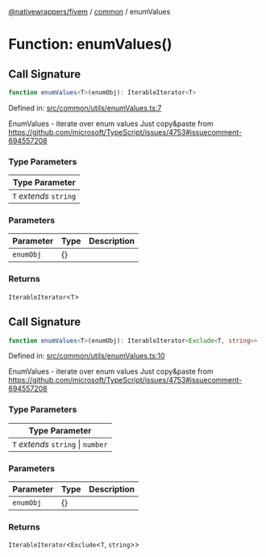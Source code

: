 [@nativewrappers/fivem](../../README.md) / [common](../README.md) / enumValues

# Function: enumValues()

## Call Signature

```ts
function enumValues<T>(enumObj): IterableIterator<T>
```

Defined in: [src/common/utils/enumValues.ts:7](https://github.com/nativewrappers/nativewrappers/blob/9823dedfda755d69570435af704d4d60473d3d5a/src/common/utils/enumValues.ts#L7)

EnumValues - iterate over enum values
Just copy&paste from https://github.com/microsoft/TypeScript/issues/4753#issuecomment-694557208

### Type Parameters

| Type Parameter |
| ------ |
| `T` *extends* `string` |

### Parameters

| Parameter | Type | Description |
| ------ | ------ | ------ |
| `enumObj` | \{\} |  |

### Returns

`IterableIterator`\<`T`\>

## Call Signature

```ts
function enumValues<T>(enumObj): IterableIterator<Exclude<T, string>>
```

Defined in: [src/common/utils/enumValues.ts:10](https://github.com/nativewrappers/nativewrappers/blob/9823dedfda755d69570435af704d4d60473d3d5a/src/common/utils/enumValues.ts#L10)

EnumValues - iterate over enum values
Just copy&paste from https://github.com/microsoft/TypeScript/issues/4753#issuecomment-694557208

### Type Parameters

| Type Parameter |
| ------ |
| `T` *extends* `string` \| `number` |

### Parameters

| Parameter | Type | Description |
| ------ | ------ | ------ |
| `enumObj` | \{\} |  |

### Returns

`IterableIterator`\<`Exclude`\<`T`, `string`\>\>

